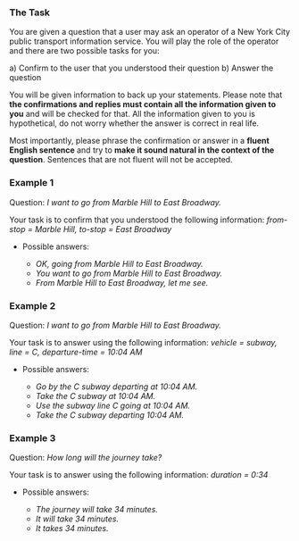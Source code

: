 ### The Task

You are given a question that a user may ask an operator of a New York City public transport information service. You will play the role of the operator and there are two possible tasks for you:

a) Confirm to the user that you understood their question
b) Answer the question

You will be given information to back up your statements.
Please note that __the confirmations and replies must contain all the information given to you__ and will be checked for that.
All the information given to you is hypothetical, do not worry whether the answer is correct in real life.

Most importantly, please phrase the confirmation or answer in a __fluent English sentence__ and try to __make it sound natural in the context of the question__.
Sentences that are not fluent will not be accepted.

### Example 1

Question: _I want to go from Marble Hill to East Broadway._

Your task is to confirm that you understood the following information: _from-stop = Marble Hill, to-stop = East Broadway_

* Possible answers:

    - _OK, going from Marble Hill to East Broadway._
    - _You want to go from Marble Hill to East Broadway._
    - _From Marble Hill to East Broadway, let me see._

### Example 2

Question: _I want to go from Marble Hill to East Broadway._

Your task is to answer using the following information: _vehicle = subway, line = C, departure-time = 10:04 AM_

* Possible answers:

    - _Go by the C subway departing at 10:04 AM._
    - _Take the C subway at 10:04 AM._
    - _Use the subway line C going at 10:04 AM._
    - _Take the C subway departing 10:04 AM._

### Example 3

Question: _How long will the journey take?_

Your task is to answer using the following information: _duration = 0:34_

* Possible answers:

    - _The journey will take 34 minutes._
    - _It will take 34 minutes._
    - _It takes 34 minutes._

